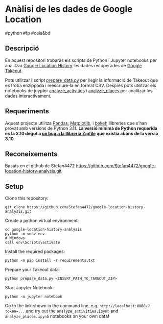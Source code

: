 # Anàlisi de les dades de Google Location

#python #fp #ceia&bd

## Descripció

En aquest repositori trobaràs els scripts de Python i Jupyter notebooks per analitzar [Google Location History](https://support.google.com/accounts/answer/4388034?hl=en) les dades recuperades de [Google Takeout](https://takeout.google.com/settings/takeout). 

Pots utilitzar l'script [prepare_data.py](prepare_data.py) per llegir la informació de Takeout que es troba enzippada i reescriure-la en format CSV. Després pots utilitzar els notebooks de juypter [analyze_activities](analyze_activities.ipynb) i [analyze_places](analyze_places.ipynb) per analitzar les dades interactivament.

## Requeriments

Aquest projecte utilitza [Pandas](https://pandas.pydata.org/), [Matplotlib](https://matplotlib.org/), i [bokeh](https://bokeh.org) llibreries que s'han provat amb versions de Python 3.11. **La versió mínima de Python requerida es la 3.10 degut a [un bug a la llibreria Zipfile](https://bugs.python.org/issue40564) que existia abans de la versió 3.10**

## Reconeixements

Basats en el github de Stefan4472 https://github.com/Stefan4472/google-location-history-analysis.git

## Setup

Clone this repository:
```shell
git clone https://github.com/Stefan4472/google-location-history-analysis.git
```

Create a python virtual environment:
```shell
cd google-location-history-analysis
python -m venv env
# Windows
call env\Scripts\activate
```

Install the required packages:
```shell
python -m pip install -r requirements.txt
```

Prepare your Takeout data:
```shell
python prepare_data.py <INSERT_PATH_TO_TAKEOUT_ZIP>
```

Start Jupyter Notebook:
```shell
python -m jupyter notebook
```

Go to the link shown in the command line, e.g. `http://localhost:8888/?token=...` and try out the `analyze_activities.ipynb` and `analyze_places.ipynb` notebooks on your own data!
